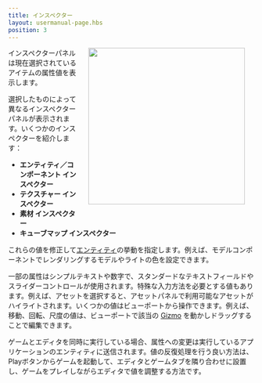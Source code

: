 ```yaml
---
title: インスペクター
layout: usermanual-page.hbs
position: 3
---
```


<img loading="lazy" src="/images/user-manual/editor/inspector/inspector.png" style="float: right; padding: 20px; padding-top: 0px;" width="320">

インスペクターパネルは現在選択されているアイテムの属性値を表示します。

選択したものによって異なるインスペクターパネルが表示されます。いくつかのインスペクターを紹介します：

* **エンティティ／コンポーネント インスペクター**
* **テクスチャー インスペクター**
* **素材 インスペクター**
* **キューブマップ インスペクター**

これらの値を修正して[エンティティ][1]の挙動を指定します。例えば、モデルコンポーネントでレンダリングするモデルやライトの色を設定できます。

一部の属性はシンプルテキストや数字で、スタンダードなテキストフィールドやスライダーコントロールが使用されます。特殊な入力方法を必要とする値もあります。例えば、アセットを選択すると、アセットパネルで利用可能なアセットがハイライトされます。いくつかの値はビューポートから操作できます。例えば、移動、回転、尺度の値は、ビューポートで該当の [Gizmo][2] を動かしドラッグすることで編集できます。

ゲームとエディタを同時に実行している場合、属性への変更は実行しているアプリケーションのエンティティに送信されます。値の反復処理を行う良い方法は、Playボタンからゲームを起動して、エディタとゲームタブを隣り合わせに設置し、ゲームをプレイしながらエディタで値を調整する方法です。

[1]: /user-manual/glossary#entity
[2]: /user-manual/glossary#gizmo
